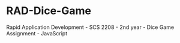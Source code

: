 # RAD-Dice-Game
Rapid Application Development - SCS 2208 - 2nd year - Dice Game Assignment - JavaScript
